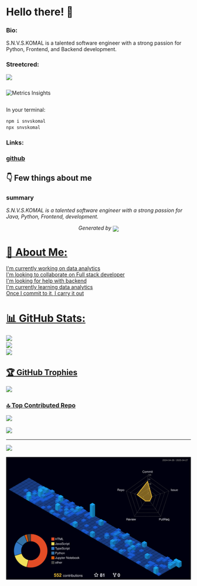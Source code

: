 
# Hello there! 👋


### Bio:

S.N.V.S.KOMAL is a talented software engineer with a strong passion for  Python, Frontend, and Backend development.
            

### Streetcred:

<a href="https://www.tublian.com/profile/shanmukavenkat?ss=true"><img src="https://t74hnvwwsd.execute-api.us-east-1.amazonaws.com/dev/ft/profile/streetcred/badge/shanmukavenkat?type=without_score"></a>





### 
![Metrics Insights](https://metrics.lecoq.io/insights/shanmukavenkat/image.png)



##
In your terminal:
```bash
npm i snvskomal
npx snvskomal
```


### Links:

### <a href="https://www.github.com/shanmukavenkat">github</a>

## 👇 Few things about me


<div>

            

### summary
*S.N.V.S.KOMAL is a talented software engineer with a strong passion for Java, Python, Frontend, development.*

            
</div>




<p align="center">
<i>Generated by <a href="https://www.tublian.com/"><img src="https://tublian-newsletter-assets.s3.amazonaws.com/just-logo.png" width="25" style="vertical-align: middle"/></i>
</p>
           
# 💫 About Me:
I'm currently working on  data analytics<br>I'm looking to collaborate on Full stack developer<br>I'm looking for help with backend<br>I'm currently learning data analytics<br>Once I commit to it, I carry it out

# 📊 GitHub Stats:
![](https://github-readme-stats.vercel.app/api?username=shanmukavenkat&theme=dark&hide_border=false&include_all_commits=false&count_private=false)<br/>
![](https://github-readme-streak-stats.herokuapp.com/?user=shanmukavenkat&theme=dark&hide_border=false)<br/>
![](https://github-readme-stats.vercel.app/api/top-langs/?username=shanmukavenkat&theme=dark&hide_border=false&include_all_commits=false&count_private=false&layout=compact)

## 🏆 GitHub Trophies
![](https://github-profile-trophy.vercel.app/?username=shanmukavenkat&theme=shadow_blue&no-frame=false&no-bg=false&margin-w=4)




### 🔝 Top Contributed Repo
![](https://github-contributor-stats.vercel.app/api?username=shanmukavenkat&limit=5&theme=dark&combine_all_yearly_contributions=true)


<a href="https://github.com/shanmukavenkat">
  <img  src="https://github-readme-activity-graph.vercel.app/graph?username=shanmukavenkat&theme=react-dark" />
</a>



---
<!-- Proudly created with GPRM ( https://gprm.itsvg.in ) -->
[![](https://visitcount.itsvg.in/api?id=shanmukavenkat&icon=0&color=0)](https://visitcount.itsvg.in)




<p align="center">
 <img src="profile-3d-contrib/profile-night-view.svg" />
</p>
